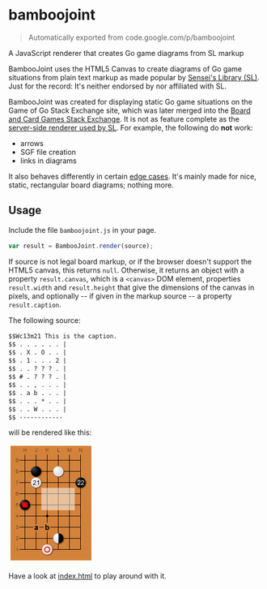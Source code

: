 # bamboojoint
> Automatically exported from code.google.com/p/bamboojoint

A JavaScript renderer that creates Go game diagrams from SL markup

BambooJoint uses the HTML5 Canvas to create diagrams of Go game situations from plain text markup as made popular by [Sensei's Library (SL)](http://senseis.xmp.net/). Just for the record: It's neither endorsed by nor affiliated with SL.

BambooJoint was created for displaying static Go game situations on the Game of Go Stack Exchange site, which was later merged into the [Board and Card Games Stack Exchange](http://boardgames.stackexchange.com/). It is not as feature complete as the [server-side renderer used by SL](http://senseis.xmp.net/?HowDiagramsWork). For example, the following do **not** work:

- arrows
- SGF file creation
- links in diagrams

It also behaves differently in certain [edge cases](http://senseis.xmp.net/?CreatingIrregularGobansWithWiki). It's mainly made for nice, static, rectangular board diagrams; nothing more.

## Usage

Include the file ```bamboojoint.js``` in your page.

```javascript
var result = BambooJoint.render(source);
```

If source is not legal board markup, or if the browser doesn't support the HTML5 canvas, this returns ```null```. Otherwise, it returns an object with a property ```result.canvas```, which is a ```<canvas>``` DOM element, properties ```result.width``` and ```result.height``` that give the dimensions of the canvas in pixels, and optionally -- if given in the markup source -- a property ```result.caption```.

The following source:

```
$$Wc13m21 This is the caption.
$$ . . . . . . |
$$ . X . O . . |
$$ . 1 . . . 2 |
$$ . . ? ? ? . |
$$ # . ? ? ? . |
$$ . . , . . . |
$$ . a b . . . |
$$ . . . * . . |
$$ . . W . . . |
$$ ------------
```

will be rendered like this:

![Example](example.png)

Have a look at [index.html](http://cdric49.github.io/bamboojoint/) to play around with it.
